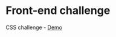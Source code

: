 # Front-end challenge

CSS challenge - [Demo](http://alcinaw.github.io/demos/burrito-of-amazement/index.html)
